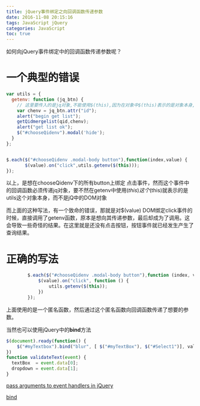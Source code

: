 ```yaml
---
title: jQuery事件绑定之向回调函数传递参数
date: 2016-11-08 20:15:16
tags: JavaScript jQuery
categories: JavaScript
toc: true
---
```


如何向jQuery事件绑定中的回调函数传递参数呢？

# 一个典型的错误

``` javascript
var utils = {
  getenv: function (jq_btn) {
    // 这里要传入的是jq对象,不能使用$(this),因为在对象中$(this)表示的是对象本身,不再是jq中的DOM对象
    var chenv = jq_btn.attr("id");
    alert("begin get list");
    getQidmergelist(qid,chenv);
    alert("get list ok");
    $("#chooseQidenv").modal('hide');
  }
};		


$.each($("#chooseQidenv .modal-body button"),function(index,value) {
       $(value).on("click",utils.getenv($(this)));
});
```

以上，是想在chooseQidenv下的所有button上绑定 点击事件，然而这个事件中的回调函数必须传递jq对象，要不然在getenv中使用$(this)这个$(this)就表示的是utils这个对象本身，而不是jQ中的DOM对象

而上面的这种写法，有一个致命的错误，那就是对$(value) DOM绑定click事件的时候，直接调用了getenv函数，原本是想向其传递参数，最后却成为了调用。这会导致一些奇怪的结果。在这里就是还没有点击按钮，按钮事件就已经发生产生了查询结果。



# 正确的写法



``` javascript
		$.each($("#chooseQidenv .modal-body button"),function (index, value) {
			$(value).on("click", function () {
				utils.getenv($(this));
			})
		});
```

上面使用的是一个匿名函数，然后通过这个匿名函数向回调函数传递了想要的参数。



当然也可以使用jQuery中的**bind**方法



``` javascript
$(document).ready(function() {
    $("#myTextbox").bind("blur", [ $("#myTextBox"), $("#Select1")], validateText);
})
function validateText(event) {
  textBox  = event.data[0];
  dropdown = event.data[1];
}
```





[pass arguments to event handlers in jQuery](http://stackoverflow.com/a/979344/5810739)

[bind](http://stackoverflow.com/a/1230284/5810739)


